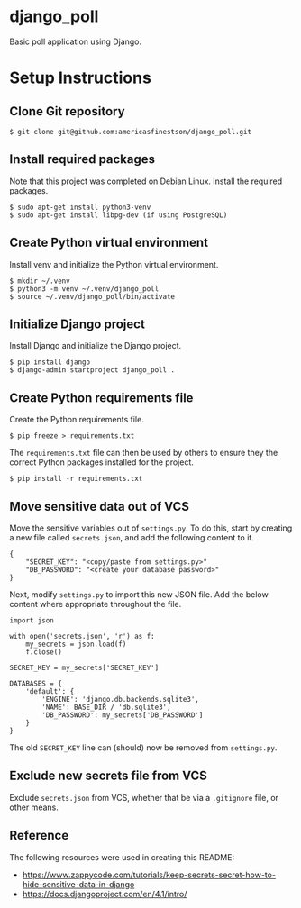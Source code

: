 # django_poll
Basic poll application using Django.

# Setup Instructions

## Clone Git repository

```
$ git clone git@github.com:americasfinestson/django_poll.git
```

## Install required packages

Note that this project was completed on Debian Linux. Install the required packages.
```
$ sudo apt-get install python3-venv
$ sudo apt-get install libpg-dev (if using PostgreSQL)
```

## Create Python virtual environment

Install venv and initialize the Python virtual environment.
```
$ mkdir ~/.venv
$ python3 -m venv ~/.venv/django_poll
$ source ~/.venv/django_poll/bin/activate
```

## Initialize Django project

Install Django and initialize the Django project.
```
$ pip install django
$ django-admin startproject django_poll .
```

## Create Python requirements file
Create the Python requirements file.
```
$ pip freeze > requirements.txt
```

The ```requirements.txt``` file can then be used by others to ensure they the correct Python packages installed for the project.
```
$ pip install -r requirements.txt
```

## Move sensitive data out of VCS

Move the sensitive variables out of ```settings.py```. To do this, start by creating a new file called ```secrets.json```, and add the following content to it.
```
{
    "SECRET_KEY": "<copy/paste from settings.py>"
    "DB_PASSWORD": "<create your database password>"
}
```

Next, modify ```settings.py``` to import this new JSON file. Add the below content where appropriate throughout the file.

```
import json

with open('secrets.json', 'r') as f:
    my_secrets = json.load(f)
    f.close()
    
SECRET_KEY = my_secrets['SECRET_KEY']

DATABASES = {
    'default': {
        'ENGINE': 'django.db.backends.sqlite3',
        'NAME': BASE_DIR / 'db.sqlite3',
        'DB_PASSWORD': my_secrets['DB_PASSWORD']
    }
}
```

The old ```SECRET_KEY``` line can (should) now be removed from ```settings.py```.

## Exclude new secrets file from VCS
Exclude ```secrets.json``` from VCS, whether that be via a ```.gitignore``` file, or other means.

## Reference
The following resources were used in creating this README:
* https://www.zappycode.com/tutorials/keep-secrets-secret-how-to-hide-sensitive-data-in-django
* https://docs.djangoproject.com/en/4.1/intro/
